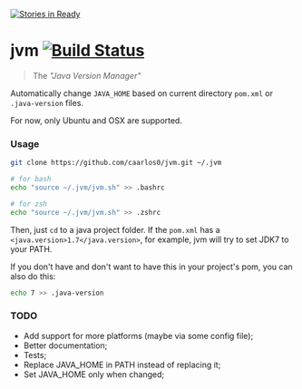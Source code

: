 [![Stories in Ready](https://badge.waffle.io/caarlos0/jvm.png?label=ready&title=Ready)](https://waffle.io/caarlos0/jvm)
# jvm  [![Build Status](https://travis-ci.org/caarlos0/jvm.svg?branch=master)](https://travis-ci.org/caarlos0/jvm)

> The _"Java Version Manager"_

Automatically change `JAVA_HOME` based on current directory `pom.xml`
or `.java-version` files.

For now, only Ubuntu and OSX are supported.

### Usage

```sh
git clone https://github.com/caarlos0/jvm.git ~/.jvm

# for bash
echo "source ~/.jvm/jvm.sh" >> .bashrc

# for zsh
echo "source ~/.jvm/jvm.sh" >> .zshrc
```

Then, just `cd` to a java project folder. If the `pom.xml`  has a
`<java.version>1.7</java.version>`, for example, jvm will try to
set JDK7 to your PATH.

If you don't have and don't want to have this in your project's pom,
you can also do this:

```sh
echo 7 >> .java-version
```


### TODO

- Add support for more platforms (maybe via some config file);
- Better documentation;
- Tests;
- Replace JAVA_HOME in PATH instead of replacing it;
- Set JAVA_HOME only when changed;
